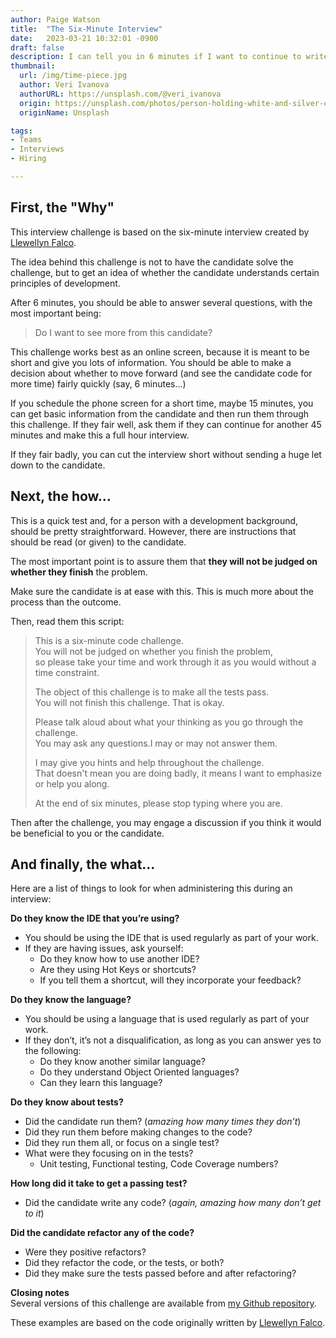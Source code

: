```yaml
---
author: Paige Watson
title:  "The Six-Minute Interview"
date:   2023-03-21 10:32:01 -0900
draft: false
description: I can tell you in 6 minutes if I want to continue to write code with a candidate.
thumbnail:
  url: /img/time-piece.jpg
  author: Veri Ivanova
  authorURL: https://unsplash.com/@veri_ivanova
  origin: https://unsplash.com/photos/person-holding-white-and-silver-colored-pocket-watch-p3Pj7jOYvnM
  originName: Unsplash

tags:
- Teams
- Interviews
- Hiring

---
```


## First, the "Why"

This interview challenge is based on the six-minute interview created by [Llewellyn Falco][Llewellyn-Falco-GitHub].

The idea behind this challenge is not to have the candidate solve the challenge, but to get an idea of whether the
candidate understands certain principles of development.

After 6 minutes, you should be able to answer several questions, with the most important being:

> Do I want to see more from this candidate?

This challenge works best as an online screen, because it is meant to be short and give you lots of information. You
should be able to make a decision about whether to move forward (and see the candidate code for more time) fairly
quickly (say, 6 minutes…)

If you schedule the phone screen for a short time, maybe 15 minutes, you can get basic information from the candidate
and then run them through this challenge. If they fair well, ask them if they can continue for another 45 minutes and
make this a full hour interview.

If they fair badly, you can cut the interview short without sending a huge let down to the candidate.

## Next, the how…

This is a quick test and, for a person with a development background, should be pretty straightforward. However, there
are instructions that should be read (or given) to the candidate.

The most important point is to assure them that **they will not be judged on whether they finish** the problem.

Make sure the candidate is at ease with this. This is much more about the process than the outcome.

Then, read them this script:

> This is a six-minute code challenge.  
> You will not be judged on whether you finish the problem,  
> so please take your time and work through it as you would without a time constraint.
>
>   The object of this challenge is to make all the tests pass.   
> You will not finish this challenge. That is okay.
>
>   Please talk aloud about what your thinking as you go through the challenge.   
> You may ask any questions.I may or may not answer them.
>
>   I may give you hints and help throughout the challenge.   
>  That doesn't mean you are doing badly, it means I want to emphasize or help you along.
>
>   At the end of six minutes, please stop typing where you are.

Then after the challenge, you may engage a discussion if you think it would be beneficial to you or the candidate.

## And finally, the what…

Here are a list of things to look for when administering this during an interview:

**Do they know the IDE that you’re using?**

- You should be using the IDE that is used regularly as part of your
  work.
- If they are having issues, ask yourself:
    - Do they know how to use another IDE?
    - Are they using Hot Keys or shortcuts?
    - If you tell them a shortcut, will they incorporate your feedback?

**Do they know the language?**

- You should be using a language that is used regularly as part of your work.
- If they don’t, it’s not a disqualification, as long as you can answer yes to the following:
    - Do they know another similar language?
    - Do they understand Object Oriented languages?
    - Can they learn this language?

**Do they know about tests?**

- Did the candidate run them? (*amazing how many times they don’t*)
- Did they run them before making changes to the code?
- Did they run them all, or focus on a single test?
- What were they focusing on in the tests?
    - Unit testing, Functional testing, Code Coverage numbers?

**How long did it take to get a passing test?**

- Did the candidate write any code? (*again, amazing how many don’t get to it*)

**Did the candidate refactor any of the code?**

- Were they positive refactors?
- Did they refactor the code, or the tests, or both?
- Did they make sure the tests passed before and after refactoring?

**Closing notes**  
Several versions of this challenge are available from [my Github repository][My-GitHub].

These examples are based on the code originally written by [Llewellyn Falco][Llewellyn-Falco-GitHub].

[Llewellyn-Falco-GitHub]:https://github.com/isidore

[My-GitHub]:https://github.com/MyTurnyet

